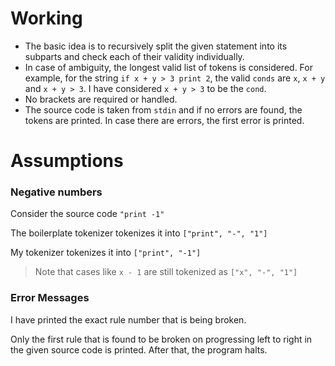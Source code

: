 # Working
- The basic idea is to recursively split the given statement into its subparts and check each of their validity individually.
- In case of ambiguity, the longest valid list of tokens is considered. For example, for the string `if x + y > 3 print 2`, the valid `conds` are `x`, `x + y` and `x + y > 3`. I have considered `x + y > 3` to be the `cond`.
- No brackets are required or handled.
- The source code is taken from `stdin` and if no errors are found, the tokens are printed. In case there are errors, the first error is printed.

# Assumptions
### Negative numbers

Consider the source code `"print -1"`

The boilerplate tokenizer tokenizes it into `["print", "-", "1"]`

My tokenizer tokenizes it into `["print", "-1"]`

> Note that cases like `x - 1` are still tokenized as `["x", "-", "1"]`

### Error Messages
I have printed the exact rule number that is being broken.

Only the first rule that is found to be broken on progressing left to right in the given source code is printed. After that, the program halts.